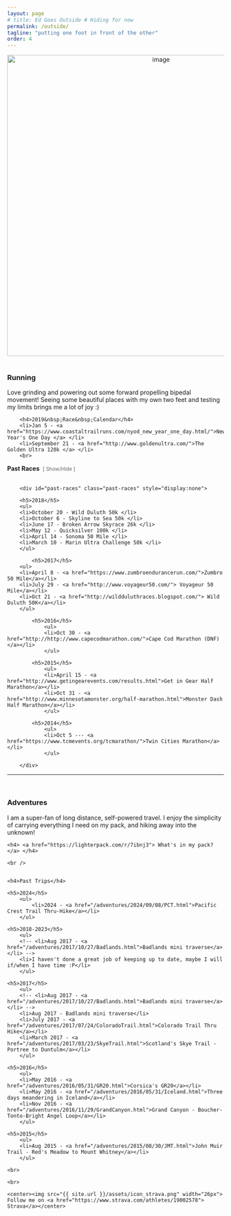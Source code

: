 ```yaml
---
layout: page
# title: Ed Goes Outside # Hiding for now
permalink: /outside/
tagline: "putting one foot in front of the other"
order: 4
---
```


<div class="outside">

<div style="text-align: center;"><img src="{{ site.url }}/assets/nature-cover.jpg" width="700" alt="image"></div><br>


<h3> Running </h3>


<div class="outside-racing">

<p>
Love grinding and powering out some forward propelling bipedal movement! Seeing some beautiful places with my own two feet and testing my limits brings me a lot of joy :)
</p>

		<h4>2019&nbsp;Race&nbsp;Calendar</h4>
		<li>Jan 5 - <a href="https://www.coastaltrailruns.com/nyod_new_year_one_day.html/">New Year's One Day </a> </li>
		<li>September 21 - <a href="http://www.goldenultra.com/">The Golden Ultra 120k </a> </li>
		<br>

<h4 style="display:inline"> Past Races</h4>&nbsp;&nbsp;<small style="color:#666;display:inline" class="showpast" id="showpast">[ Show/Hide ]</small>
<br style="clear:both" /><br>


		<div id="past-races" class="past-races" style="display:none">

		<h5>2018</h5>
		<ul>
		<li>October 20 - Wild Duluth 50k </li>
		<li>October 6 - Skyline to Sea 50k </li>
		<li>June 17 - Broken Arrow Skyrace 26k </li>
		<li>May 12 - Quicksilver 100k </li>
		<li>April 14 - Sonoma 50 Mile </li>
		<li>March 10 - Marin Ultra Challenge 50k </li>
		</ul>

			<h5>2017</h5>
		<ul>
		<li>April 8 - <a href="https://www.zumbroendurancerun.com/">Zumbro 50 Mile</a></li>
		<li>July 29 - <a href="http://www.voyageur50.com/"> Voyageur 50 Mile</a></li>
		<li>Oct 21 - <a href="http://wildduluthraces.blogspot.com/"> Wild Duluth 50K</a></li>
		</ul>

			<h5>2016</h5>
				<ul>
				<li>Oct 30 - <a href="http://http://www.capecodmarathon.com/">Cape Cod Marathon (DNF)</a></li>
				</ul>

			<h5>2015</h5>
				<ul>
				<li>April 15 - <a href="http://www.getingearevents.com/results.html">Get in Gear Half Marathon</a></li>
				<li>Oct 31 - <a href="http://www.minnesotamonster.org/half-marathon.html">Monster Dash Half Marathon</a></li>
				</ul>

			<h5>2014</h5>
				<ul>
				<li>Oct 5 --- <a href="https://www.tcmevents.org/tcmarathon/">Twin Cities Marathon</a></li>
				</ul>

		</div>

</div>

<hr>
<br>

<h3> Adventures </h3>


<div class="outside-adventures">
	<p> I am a super-fan of long distance, self-powered travel. I enjoy the simplicity of carrying everything I need on my pack, and hiking away into the unknown! </p>
	
	<h4> <a href="https://lighterpack.com/r/7ibnj3"> What's in my pack? </a> </h4>
	
	<br />
	

	<h4>Past Trips</h4>

	<h5>2024</h5>
		<ul>
			<li>2024 - <a href="/adventures/2024/09/08/PCT.html">Pacific Crest Trail Thru-Hike</a></li>
		</ul>

	<h5>2018-2023</h5>
		<ul>
		<!-- <li>Aug 2017 - <a href="/adventures/2017/10/27/Badlands.html">Badlands mini traverse</a></li> -->
		<li>I haven't done a great job of keeping up to date, maybe I will if/when I have time :P</li>
		</ul>

	<h5>2017</h5>
		<ul>
		<!-- <li>Aug 2017 - <a href="/adventures/2017/10/27/Badlands.html">Badlands mini traverse</a></li> -->
		<li>Aug 2017 - Badlands mini traverse</li>
		<li>July 2017 - <a href="/adventures/2017/07/24/ColoradoTrail.html">Colorado Trail Thru Hike</a></li>
		<li>March 2017 - <a href="/adventures/2017/03/23/SkyeTrail.html">Scotland's Skye Trail - Portree to Duntulm</a></li>
		</ul>

	<h5>2016</h5>
		<ul>
		<li>May 2016 - <a href="/adventures/2016/05/31/GR20.html">Corsica's GR20</a></li>
		<li>May 2016 - <a href="/adventures/2016/05/31/Iceland.html">Three days meandering in Iceland</a></li>
		<li>Nov 2016 - <a href="/adventures/2016/11/29/GrandCanyon.html">Grand Canyon - Boucher-Tonto-Bright Angel Loop</a></li>
		</ul>

	<h5>2015</h5>
		<ul>
		<li>Aug 2015 - <a href="/adventures/2015/08/30/JMT.html">John Muir Trail - Red's Meadow to Mount Whitney</a></li>
		</ul>

	<br>

</div>

	<br>
	
	<center><img src="{{ site.url }}/assets/icon_strava.png" width="26px"> Follow me on <a href="https://www.strava.com/athletes/19002578"> Strava</a></center>

</div>


<script>
	function togglePastRaces(){
		var pastraces=document.getElementById('past-races');
		if (pastraces.style.display === 'none')	{ pastraces.style.display = 'block'; }
		else { pastraces.style.display = 'none'; }
		} // Run when Page is ready
		window.onload=function(){
			document.getElementById('showpast').addEventListener('click',togglePastRaces,false);
		}
	</script>
